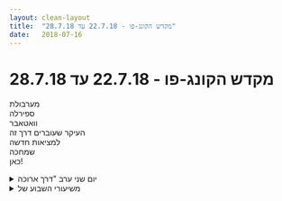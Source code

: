 ```yaml
---
layout: clean-layout
title:  "מקדש הקונג-פו - 22.7.18 עד 28.7.18"
date:   2018-07-16
---
```

# מקדש הקונג-פו - 22.7.18 עד 28.7.18 
מערבולת<br> ספירלה<br> וואטאבר<br> העיקר שעוברים דרך זה<br> למציאות חדשה<br> שמחכה<br> כאן!

<details>
                    <summary>יום שני ערב "דרך ארוכה</summary>
                    <br> <br> <br> הגעתי ישר לדקלים, ישי כב היה באימון. התמקדתי בשלושת השלבים שבן הנחה אותי. <br> 1.&nbsp;&nbsp;&nbsp;&nbsp;לנוע ולהיות בתודעה על התפקודים הגופניים והתנועתיים ובהכרח לשים לב לכך שאני שומרת על עצמי כמו תינוקת בטוחה.&nbsp;&nbsp;תוך&nbsp;&nbsp;תנועה ותשומת לב לגוף&nbsp;&nbsp;הונחתי שהנושא הוא הוויסות של המימדים. הקיימות והעצמה של המימד הרגשי יתאזן עם עבודה ותשומת לב למימד הגוף ומימד התנועה- אני, המרחב והסביבה -בסוף השלב הזה מיכל סייעה לי להבהיר לעצמי מה&nbsp;&nbsp;בין המימד הגופני והמימד התנועתי, <br> 2.&nbsp;&nbsp;&nbsp;&nbsp;העמקתי במודעות התנועתית והגופנית , הקשבתי לרחשי הסביבה, אורות, קולות המועדון, הנצנוצים של האורות בתוך המיים תוך כדי שאני מנסה לעצום את העניים ולשמוע את המרחב הנע מסביבי. ישבתי, עמדתי והרחבתי את התודעה בנוסף על הקשבה למוגנות ולביטחון סביבי, אנשים סביב התיק, אנשים שוצאים מהשיחים וכד&#39;. בסוף השלב הזה הרגשתי איך אני גולשת לאמץ את הגוף &quot;במתיחה כואבת&quot; רק אחר כך הרגשתי איך מתחתי את גבולות הגוף או כמו שבן היה אומר לי אם היה בשיעור &quot;אל תציקי לעצמך&quot;. <br> 3.&nbsp;&nbsp;&nbsp;&nbsp;נעתי , רקדתי עם מיכל כשהיא מקשיבה לצלילי האזניות ואני נעה בהתאמה ובעדינות לצלילי המוסיקה מהמועדון הקרוב, היה עדין מאד בתנועה הזו במעמד הזה.<br> <br> שמתי לב שלא נפלתי ולא נחבטתי לאורך כל השיעור. <br>
                  </details><details>
                    <summary>משיעורי השבוע של</summary>
                    
                  </details><details>
                    <summary>> > א' 22.7.2018 - "מקום חדש</summary>
                    כשהגעתי סרקתי את הסביבה לראות איפה השיעור יימשך מאוחר יותר, ואז התמקמתי ברחבה המורמת בכניסה לגן כך שתלמידים שעוד לא מכירים את נקודת המפגש הזאת (שיעור ראשון שנפגשים בו בדיזנגוף פינת שדרות ח&quot;ן) ימצאו אותי בלי שאצטרך לחפש אותם. היתה אווירה מיוחדת, מן שילוב מוזר של תשעה באב ונהירה של אנשים לכיכר רבין להפגנה - ילדים עלו לרחבה ורצו סביבי עם דגלים צבעוניים כמו פרפרים, מישהו שמתעד את כיכר אתרים ודיבר אתי ביום שני זיהה אותי ואמר שלום.. נעים, בקיצור. מישהי ישבה שם עם גיטרה ושרה עם כובע-מעות, זה היה מאוד יפה אבל נשמע קצת.. לא יודע מה המלה, לא עייף, משהו אחר.. משומש! זהו. היא נשמעה משומשת. באיזשהו שלב הצטרפה אליה לכמה דקות נערה שעברה שם והשירה שלהן התמלאה פתאום חיים ונהייתה מופלאה לגמרי, הילדה שרה כמו מלאך שקפץ לרגע לביקור אבל גם המשומשת-לשעבר היתה פתאום נהדרת, חדשה, חיה. לקחתי לי את זה.<br> השתפרתי לי בזמן הזה באמצעות פורמות ודברים נוספים, בנסיון להיעזר בכל מה שסביבי - הגדר, החלונות שתפקדו עבורי כמראות, ובמיוחד &quot;זרימה&quot; עם תנועת האנשים הערה סביב - ניסיתי לחוות את עצמי כמו עץ שנמצא שם או כלב שמטייל בגינה, וזה אכן היה פשוט וטבעי - הייתי חלק מהסביבה בלי שארגיש או אהיה &quot;מופע&quot; ובלי לטרוח להסוות את עצמי.<br> <br> הכנתי את יניב ובעז מראש, וכשלקחתי את ניקו, עדי, סשה וחיים לקומה השניה של גן יעקב שניהם התמקמו בקרבתנו ועסקו בשלהם.<br> עיקר השיעור עם הרביעייה היה שילוב של אמנות הריפוי ואמנות הלחימה בצורה נגישה, זה היה נהדר, &quot;מבואי&quot; אבל עמוק ומאפשר. איתרנו אצלנו נקודות-השפעה בכפות הרגליים, בברכיים ובמקומות אחרים, טיפלנו בעצמנו דרכן, זיהינו נקודות שיכולות לשמש לטיפול ריפויי או לחימתי אצל אחרים, חקרנו הגעות אליהן, הגנות עליהן..<br> בסוף החלק הזה הצטרפתי אל יניב ובעז. <br> בהתחלה ציינו בסבב מתמשך דברים שנראה לנו שאנחנו רוצים להפיק מהמשך השיעור (בלי להיטרד באיך, או כמה זמן זה ייקח - כמו לגשת לאיזשהו חלון ולקבל מה שאני רוצה). הסתבר שהסבב הזה אמנם גם מבהיר לנו מה אנחנו רוצים, אבל חשיבותו העיקרית היא בלהניח לדברים בנו שרוצים לבטא את עצמם, את רצונם, לעשות את זה.<br> עשינו סבב מתמשך נוסף כזה, והפעם רשמנו את מה שעלה בו בכוונה לגשת לדברים האלה ולעסוק בהם. יניב ובעז קצבו את המשך השיעור שלהם בזמן, כך שהגענו רק לחלק קטן מהנושאים. ועדיין, נדמה היה לי שאיפשרנו לעצמנו להגיע אליהם נכון ולעסוק בהם נכון, כך שהספקנו בול את מה וכמה שהיה נחוץ לנו. (מתוך זה: העלאת האנרגיה שלי בימים הבאים; חוויה ישירה, לא בתיווך חשיבה - זה התקשר לנושאים רבים שהעלינו. פשוט מבחין בתיווך הלא-נחוץ של חשיבה ביני לבין חוויה ישירה כלשהי; ער ל&quot;חסמים&quot; שיש בי לגבי יצירת מצב פיננסי נהדר, מתייחס אליהם, מטפל בהם, מניח לתנועה טובה להיווצר.)<br> <br> אחרי תום השיעור של בעז ויניב קידמתי כמה דברים שבאתי לשיעור בכוונה לקדם. נעזרתי ב&quot;ספר המשמעת העצמית&quot; (בן טל-שחר, הוצאת בית ספר אביב, 2000), במיוחד בפרק 14 - &quot;אמנות החשיבה בתוצאות&quot;.<br> <br> מכעשרים לשבע עד כעשר וחצי.<br> <br>
                  </details><details>
                    <summary>> > ב' 23.7.2018 - "דרך ארוכה</summary>
                    קיבלתי מה שהיה נגיש לי לקבל מההתקדמויות שרפאל עשה לאחרונה בקלות ובאלגנטיות בזרימת ההגשמה שלו.<br> התקדמתי קצת עם רפאל ואסא בקרבות ידיים בזוג כשהשלישי יכול לעזור לשניים בפידבקים. הודגש לי עוד קצת שאני צריך לשמור עלי יותר, ואיך. גם המעברים החוזרים ונשנים בין שתי מערכות כל כך שונות זו מזו הועילו.<br> <br> חלק השיעור עם דניאל ושני (מעל המרינה, ליד בריכת גורדון) היה נהדר, רגוע וכיפי, עסק ברובו באמנות הלחימה, במקצתו באמנות התנועה / התנוחה החיה, ובסופו בגישה ישירה לחוויה תוך זיהוי תיווכים לא-נחוצים ביני לבינה. הלמידה של האחרים לידנו (ישי, מיכל, שיר, רפאל ואסא) השרתה עלי שלווה.<br> החלק שעסק באמנות הלחימה היה עשיר וכיפי, החלק הכי מועיל בו עבורי עסק בכל מני בלבולים שנוטים להופיע וזיהויים מבהיר ועוזר - למשל בלבול שגורם לי לפנות לערוצים חשיבתיים/רגשיים בעבודה קרבית עם מישהו על חשבון עבודה תנועתית/לחימתית יעילה, ובלבול שגורם לי להגן על עצמי רק כשכבר מגיעים אלי. העבודה עם הבלבול האחרון הזה הובילה לעבודה נהדרת שבה היה כל פעם תורו של אחד מאיתנו להגיע אל האחר, והאחר ראה בכל תנועה והתכוונות של הראשון הזדמנות ויכול היה להשתמש בהם (למשל לא &quot;להגיב&quot; אלא לתקוף אותו ראשון). נדמה לי שהעבודה הזאת קידמה כל אחד משלושתנו מאוד, בשלב שרלוונטי לו.<br> החלק שעסק באמנות התנועה / התנוחה-החיה היה בחלקו משולב בחלק על אמנות הלחימה ובחלקו בפרק-זמן ייעודי, וכלל למשל את היכולת להתרווח עוד ועוד בכל תנוחה שאני נמצא בה - בשיעור או לא בשיעור (אמן תנועה יקום אחרי דקה, עשר דקות או בסיום יום עבודה רענן, חיוני).<br> בחלק שעסק בגישה ישירה לחוויה שלי דמיינתי למשל שאני שמן מאוד וניגשתי לחוויה הזאת באופן ישיר, מועיל וכיפי, זיהיתי דמויות שפועלות בי בלי בחירתי ומשפיעות על כל מני דברים - לפעמים לא לטובתי, זיהיתי חשיבה-על שתופסת את מקום חווייה-את, מצאתי את ההנאה הישירה, המיידית, הלא-מתווכת מהמשך הערב שלי..<br> <br> בחלק האחרון של השיעור שלי התכוונתי להמשיך לשפר את המשמעת העצמית שלי תוך היעזרות ב&quot;ספר המשמעת העצמית&quot; (של בן), וצמחה מזה היעזרות בספר הקונג פו החי דניאל-קנוט-לאחר-שיעורו ששיתף אותי בעבודה נהדרת שהוא עושה עם זה בשנה האחרונה, בטכניקות שהוכיחו את יעילותן עבורו, ועוד. בין השאר, המשכתי להבהיר לעצמי למה ואיך המערכת שלי מנסה להמשיך לקיים סביבת-מחייה ש&quot;הוכיחה את עצמה&quot; מבחינתה (גם אם חלקה רחוק מלהיות מיטבי), ומה נדרש כדי לאפשר לה השתדרגות הרמונית.<br> <br> משבע עשרים וחמש בערך עד עשר ועשרים, עשר וחצי.
                  </details><details>
                    <summary>"דרך ארוכה", שני ערב, 18\7\2</summary>
                    ברחבת הדקלים ליד בריכת גורדון, חוקר להנאתי: מהי מדיטציה עבורי, מהי תנועה מיטיבה, מהי אינטראקציה בריאה עם אנשים ועם עצמי, ולבסוף את היותי מצליחן.<br> <br> הכל עשה לי טוב. היה מדוייק. <br> <br> בחלק של חקירת האינטראקציה עם אנשים דימיתי שאני בבועה שקופה שרק אור יכול לעבור דרכה (החוצה ופנימה) ושבה אני בטוח להיות עצמי.<br> <br> התחלה: 19:39<br> סיום: 21:20<br> משתתפים: ישי, מיכל, שיר, אסא, רפאל, ריב, דניאל ושני.
                  </details><details>
                    <summary>> > לפני השיעור הייתה לי מחשבה כזאת ש</summary>
                    &quot;איך אני עובר שיעור במצב שלי?&quot;<br> הייתי במצב לא מאוזן בכלל כזה.<br> וברגע שהתחיל השיעור אז פשוט התמסרתי לו ונהנתי.
                  </details><details>
                    <summary>> > קצת פירוט על החלקים השוני</summary>
                    במדיטציה: נהנתי מהרכות בה ניגשתי למדיטציה ולחקירה הזאת. שמתי לב לסוג מאמץ שהוא המאמץ הנכון, זה שעושה נעים.<br> <br> בתנועה: התענגתי מהתנועה. הגוף חווה עונג.<br> <br> חקירת האינטראקציה עם אחרים: אפשר להיות עצמי בעולם. אפשר להיות עם אנשים ולתקשר איתם שלא מתוך פחד, אלא אולי דרך הפחד, מבעדו.<br> <br> חקירת האינטראקציה עם עצמי: איזה יופי זה לגשת אל עצמי בצורה שבה הייתי רוצה שיגשו אלי. בכבוד למה ומי שאני. לאיך שאני ברגע זה. <br> <br> רואה את עצמי כמצליחן: פשוט נתתי לזרם המחשבות לתפוס את הכיוון הזה והבטתי במה שעולה. אספתי לי מתוך הזרם את פיסות הזהב שהגיעו איתו.<br> <br>
                  </details><details>
                    <summary>"לתת לעצמי זמן" - שעור יום ב' 23.7.201</summary>
                    התחלה: 6:39 - סיום: 9:10<br> משת&#39;: אינגריד&nbsp;&nbsp;- מנחה: בן<br> <br> זה היה שעור מול המחשב - כשאני מקבלת הנחיות בכל פעם מבן דרך הדוא&quot;ל. <br> <br> את משימה מס&#39; 1 צלחתי בהצלחה: קראתי מאמר באתר תפוז על קריאה. מאמר שכבר קראתי לפחות פעם אחת בעבר, כנראה אפילו פעמיים או יותר. היה מאלף לזהות כמה מעט זכרתי ממנו. זיהיתי שורות בודדות. המעניין הוא שתוך כדי קריאה התחלתי להיזכר בחוויות הרגשיות שלי בקריאות הקודמות. הפעם הצלחתי להפנים הרבה יותר משורות בודדות וגם ליהנות. <br> עלתה חוויה בולטת של רצון לדהור קדימה כמו סוס בריצת &quot;אמוק&quot;, כשאני גם הסוס וגם הרוכבת. חווייה מוכרת לי היטב כרוכבת סוסים מנוסה (בעבר). אפשר לומר שבשלב זה עדיין הייתי בשליטה.<br> כתבתי שם גם תגובה, בה התייחסתי לתגובות שלי לטקסט בעבר והפעם - היה הבדל משמעותי והפעם הרגשתי הרבה יותר נוכחת, במציאות ומסוגלת ליהנות, כשבפעמים הקודמים היה יותר קושי וסבל.<br> כעבור כחצי שעה (לקחתי את הזמן, הענקתי לעצמי מרחב) ניגשתי למשימה מס&#39; 2: אחרי מדיטציה בעיניים עצומות, מאוד מהנה, ניגשתי למאמר של בן שנקרא &quot;מדוע כל-כך קשה להיכנס למרחב השאלות והתשובות&quot;. קראתי את המאמר כולו, תוך תחושה שהתוכן שלו נפיץ מאוד עבורי ושלפני כשנה או שנתיים קרוב למדי לא הייתי צולחת את קריאתו כיוון שזה מרגיש כמו &quot;לגעת באש&quot;. למעשה כל מה שנכתב בו היה ידוע לי - ובכל זאת רגיש ונפיץ מאוד. בן כתב לי את המשפט &quot;אם יש לך נביעה להגיב עליו, את מאפשרת לעצמך להגיב עליו בחופשיות...&quot;. משום מה נתקעתי על המילה &quot;נביעה&quot;, שתחילה הייתה לגמרי לא מובנת לי (שימוש לא מוכר במילה, זר). נתקעתי עם הזרות הזו, שמתי לב לתגובה שלי ולאחר כמה דקות הצלחתי להשתחרר מהתקיעות ולהבין למה הכוונה. אבל זה כנראה עורר מטענים רגשיים מאוד ישנים והיסטוריים - ורעילים למדי. <br> <br> נראה לי שבשלב זה התחלתי מעט ללכת לאיבוד - תגובה מוכרת לי מאוד, שבתגובה אליה אני ממהרת להסתער כדי להתנער מהמצב הלא נעים.<br> לאחר מכן קיבלתי מייל עם המשפט זה: &quot;במסגרת הצעד השני כתבתי &quot;אם יש לך נביעה להגיב עליו, את מאפשרת לעצמך להגיב עליו בחופשיות&quot; – האם בעצם לא הייתה לך נביעה להגיב עליו ולכן לא הגבת עליו?&quot; (החלק השני מודגש). כאן החלה להתעורר בי פאניקה קלה - תחושה שעשיתי משהו לא בסדר - ובתוגה הסתערתי עוד יותר על כל אפשרות שנקרית לדרכי - קראתי מאמר ומיד הגבתי אליו. בשלב זה כבר הייתי פחות רגועה ופחות בשליטה - בעיקר נמהרת, עם מבט שטוח, שוב לא רואה פרטים, בדיסאוריינטציה.<br> <br> הגיעה המשימה השלישית: &quot;איך עושים את זה&quot; (מאמר בפורום שמבאלה), על הקושי בלדייק בביצוע הנחיות. כאן כבר הייתי ברמת קשב נמוכה יותר, לחוצה, ממהרת.<br> <br> בן הגיש לי במייל חדש את החשיבות של להבין דברים לעומק, לחזור ולקרוא ולא להסתמך על הזיכרון. הבנתי על מה הוא מדבר ועניתי ב&quot;כן&quot;, שהעניין מובן לי, אבל בתוך תוכי כבר הרגשתי לחוצה וננזפת ושאיזו עוצמה גדולה מושכת אותי, בסוג של חוסר אונים ובלבול פנימי כשכלפי חוץ אני מנסה להמשיך &quot;כרגיל&quot;. <br> בן הודיע לי שישלח לי סדרה של שאלות - הבנתי שמטרתן להחזיר אותי אל ה&quot;קרקע&quot; - אבל רק נכנסתי יותר ויותר ללחץ.<br> בשעה 9:10 בן הודיע לי שהוא מפסיק את השיעור.<br> ביליתי עוד כ-10 ד&#39; במעין מדיטציה כדי להירגע ולהתנקות מתחושה עמומה של כישלון. הצלחתי לראות הצלחות והישגים רבים.<br> לסיכומו של דבר נפגשתי לראשונה בצורה פרונטאלית ומודעת עם עוצמות לא נעימות, שבד&quot;כ אני נמנעת מלהסתכל עליהן בצורה ישירה.<br> זה שיעור שממשיך להדהד בי גם במרחק של שעות - ובוודאי עוד ימשיך להדהד בי משך תקופה.<br>
                  </details><details>
                    <summary>"מקום חדש", ראשון 20:00, 22.7.1</summary>
                    מתוך השיעור שלי:<br> <br> - היערכות פנימית<br> - שיחה עם יניב<br> <br> - התבוננות מתוך מנוחה<br> - חישת הנשימה<br> <br> - תרגילי גמישות. הוספה של שיחה והעזרות הדדית, עם יניב<br> - פורמות<br> <br> - בסבב עם ריב ויניב: ציון דברים שהייתי רוצה לקבל מהמשך השיעור. גם דברים שנראה לי שלא אפשרי לקבל בשיעור הזה.<br> - התחלה מחדש (תוך התייחסות אל הסבב שהיה קודם ככזה הכולל ביטוי של דברים שרצו להיות מבוטאים), הפעם דברים שבאמת הייתי רוצה לשיעור הזה. לזכור כל מה שציינתי עד עכשיו, ולחזור על כך בכל פעם שתורי.<br> <br> עבודה עם הדברים שצויינו (כל אחד מנחה בדבר אחד):<br> - שליחת אור אל המשך השבוע שלי. הצלחתי לקבוע עם עצמי 3 פגישות<br> - לשים לב להבדל בין חוויה מסויימת לבין מחשבה עליה. התשומת לב כבר מאפשרת את הנוכחות בחוויה עצמה במידה רבה יותר.<br> - התרווחות כלכלית: שחרור מה שחוסם את זה וזימון של מה שדרוש לי לשם כך.<br> <br> - הודיה לעצמי על השיעור<br>
                  </details><details>
                    <summary>ראשון ערב ״מקום חדש</summary>
                    הגעתי לנקודת המפגש ב 16:40 לאחר שקבעתי את השיעור ב 17:00 בפארק מאחורי בלומפילד. שמתי לב מהעקבות הנפלאות של נעה שלא הבנתי עד הסוף את הנחיה. וקבעתי ב 17 כי זה שעה מהזמן שנקבע (מהשיעור הרגיל).<br>  כבר בדרך לנקודת המפגש המשכתי להרים מבט ולהסתכל מעבר למסלול ולהנות מאוד רובד בדרך - מה שהתחיל אצלי באימון של יום רביעי האחרון. כשהגעתי לנקודת המפגש הרגשתי לאחר חיפושים שפחות מתאים להתאמן שם. <br> ישבתי לי והעמקתי במטרות הקונג פו שלי. חיפוש כיווני עבודה עליהן .<br> קצת אחרי חמש, המשכתי ממקום המפגש רגלית.<br> <br> מטרה של העמקת חיבור לעצמי ״הדרור״ - התחבר לו הרעיון של שפה אינטימית שלי. <br> התחלתי לראות מתי זה כבר קורה ואיך אני בעצם כבר יכול להכריז על &quot; מילים&quot;.<br> <br> יכולות קרב -&nbsp;&nbsp;קבלה והתחייבות נוספת של להיות סגור ומוגן. <br> חיפוש נק&#39; פתוחות אצל מי שמולי, מה שהוביל אחרי לאימון של מיקוד ודיוק בחבטות ואגרופים. <br> <br> תנועתיות - עבודה על&nbsp;&nbsp;וויסות הטונוס אימון על התחמקות מאגרוף תוך שימת לב למאמץ שאני חש.<br> <br> הנחיות נינוחות - נזכרתי בגוואינקה שמזכיר בתרגול הויפאסאנה שכאשר שמת לב שהמחשבות בורחות קבל זאת, ושוב לעבוד ללא התעסקות וכעס על כך שכך קרה.<br> ניסיתי להרגיש את ההנחיה המילולית הזו ולעבוד איתה.<br> הצלחה עסקית - חיפוש נינוחות בדרך.<br> <br> חלוקה לשניים נעשתה - <br> הקרב המצחיק, תנועתיות והנחייה הרגועה. - קבוצה ראשונה.<br>  ״הדרור״ , שלמות החסרונות והצלחה עיסקית. קבוצה שניה<br> <br> המטרה שביעית לא עלתה לי בזכרון בשמה (ההשבחה). אך כן חשבתי על המטרה של העלאת רמת למיהדה ורמת הנאה בשיעורי הקונג פו שלי. דבר שקשה לי בשבועות האחרונים ובמיוחד בשבוע האחרון הזמן הזה בשנה שפרידה ויומהולדתה של אמי. <br> <br> המשכתי את האימון בביתי.<br> הרפיית גוף וחישתו על מזרון בשכיבה. <br> אימון תנועתי ופיזי שהתחיל בחבל 120 קפיצות שלוש פעמים עם מנוחה של חצי דקה.<br> חזרה על 11 טכניקות של חגורה לבנה בלאו חו בעזרת החוברת שקיבלתי בארגנטינה.<br> עבודה עם שק חבטות. על דיוק וזריזות. נהניתי מאוד מזיעת גופי ועבודה הפיזית.<br> הזכרות בשיעור הזה והרפייה.<br> סיום השיעור בסביבות שבע<br> <br> <a href=http://www.tapuz.co.il/communa/viewmsgcommuna.asp?communaid=40780&msgid=57087236 target=_blank style=color:blue>מדדי דרור לשיעור</a>:<br> למידה:&nbsp;&nbsp;2<br> הנאה : 2<br>
                  </details><details>
                    <summary>> > התרגשת</summary>
                    התרגשתי ולמדתי מהיומן שלך<br> גם אני מתגעגעת עד מאוד (זה המימד הרגשי שלי ) שבא לידי ביטוי כרגע
                  </details><details>
                    <summary>"אמנות העצמי" שלישי בתשע בער</summary>
                    היה שיעור מהנה ומועיל עם בן וחגי,<br> הגעתי לנקודת המפגש בעשרה לתשע ובן הנחה אותי ללכת לנקודת השיעור ולהמשיך את התרגול מהשיעור הקודם - <br> להתאמן על גמישות בצורה מהנה.<br> בדרך לנקודת השיעור עבדתי על להפנות קשב לבחוץ, להקשיב למפלים הקטנים של הגן ולצלילי העיר.<br> כשהגעתי לנקודה עבדתי על תרגיל הגמישות ובהמשך קיבלתי הנחיות נוספות לתרגל בעיטות ממקום משוחרר ומהנה, להוסיף לזה עוד תנועות גוף, תרגול הסטת ענן לבעיטה ולהמשיך בהליכה אחורנית, בעיטת דחיפה קדימה בעזרת חלוקה לשלוש פעולות, תרגול הליכה על ארבע, קרב אגרופים עם חגי (הרגשתי מרוצה מהשיפור שלי!) עבודה אישית על מוגנות, התבוננות והנאה מהנשימה, התמקדות בדברים שהצלחתי בהם במהלך השיעור, התמקדות בדברים שהצלחתי בהם במהלך היום.<br> <br> חוץ מזה קיבלתי שתי הנחיות בהמלך השיעור לחפש הוכחות לזה שאני מומחה לאנשים ומומחה להצלחה.<br> הרגשתי שהתרגול הזה די נתפר עבורי כי אני ממש טוב לחפש מה עשיתי לא בסדר ואני מנסה לפתח קול יותר סלחני ומפרגן כלפי עצמי.<br> <br> השיעור נגמר בערך בעשר.<br> <br> תודה על השיעור המועיל!
                  </details><details>
                    <summary>> > כן</summary>
                    הבאת לי אחלה בוקס לעין שמאל <img src="http://www.timg.co.il/tapuzForum/images/Emo67.gif" alt="|בוקס|"><br> מגע נכון לי (בדיוק כמו שהתאים לי לא חזק לא חלש)<br> תזמון טוב וגם למדתי מזה בכיף <img src="http://www.timg.co.il/tapuzForum/images/Emo346.gif" alt="|אקדמאי|">
                  </details><details>
                    <summary>> > > > תודה חגי! נהנתי ולמדתי מהקרב איתך :</summary>
                    
                  </details><details>
                    <summary>שני ערב 23.7 "דרך ארוכה</summary>
                    ריב, רפאל, מיכל, שיר, ישי, שני, אני<br> <br> השיעור שלי: 19:30 עד סביבות 22:00 (לא בטוח)<br> רובו עם רפאל<br> <br> - המתנה להנחיה שתגיע. לא מכריח דבר. <br> <br> - זוהי המציאות האופטימלית. הטובה מכל המציאויות האפשריות. לעכשיו. עבורי. ריכוז ואיסוף האנרגיה. טוב יותר מפנטזיה זו. טוב יותר מזו. <br> <br> - היריעה הרחבה של אמנות הבריאות והריפוי. צלילים, שיחה, נשימה, אור לבן, תנועה, מגע, האנרגיה, הסיפורים, ריפוי רגשי בעזרת התבוננות, ועוד. <br> <br> - מישהו שעבורו היום יום שלי הוא מלהיב, מעורר השראה, ברמה אחרת לגמרי ממני. הפוטנציאלים שהוא רואה ומנצל. השימוש המופלא שהוא עושה בזמן שלנו. <br> <br> - סוגים שונים של רצינות. כמה כיפית הרצינות שלי כיום? כמה כיפית אפשר לעשות אותה יותר?<br> <br> - השאלה המטלטלת. לדמיין איזה סרט כזה על מישהו שחייו משתנים לטובה, ושעכשיו זו סצנה משמעותית בסרט הזה. לא מישהו מסכן או משהו. מישהו שחייו טובים ונעימים. אבל אפשרי לו משהו עוד הרבה יותר מופלא. עכשיו, הוא נפגש עם איזו שאלה משמעותית מאוד, שמטלטלת אותו באופן טוב. להיפתח לקבל שאלה כזו. השאלה שלי הייתה האם הפנמתי באמת, או עד כמה הפנמתי באמת, שאני עומד למות יום אחד.<br> <br> שיעור זוהר במיוחד, שידעתי במהלכו שמשהו אכן משתנה בי ושאני אינני חוזר לאותה מציאות שממנה הגעתי אליו. נפלא. תודה!!<br> <br>
                  </details><details>
                    <summary>יום רביעי בבוקר, שיעור לא פורמלי, 25.7.1</summary>
                    התעוררתי בשבע וכמה דקות. השיעור היה אמור להתחיל בין 6 ל-7 אך לא רציתי להפריע לשינה שלי כי אני מחלימה מדלקת ריאות. הודעתי מראש על ביטול. <br> <br> בכל זאת התחלתי את השיעור שלי, בשבע ורבע בערך. אני אומרת בשבע ורבע למרות שאז הייתי באמצע משחק טטריס שהחלטתי משום מה להתחיל, ובכל זאת התחלתי את השיעור במודעות שלי, או יותר בהתבוננות שלי, וזה קרה תוך כדי המשחק, במצב מאוד נמוך של מודעות. זה אינו שיעור פורמלי, אך עבדתי כאילו זה כמעט שיעור פורמלי, וקצת מעורבב - עשיתי אותו גם בבית, וקצת אכלתי וקצת עשיתי כל מיני דברים תוך כדי. <br> <br> ההנחיה של בן לשיעור היתה לעבוד עם השרשור של ההודעה הזו <br> <a href='http://www.tapuz.co.il/communa/ViewmsgCommuna.asp?Communaid=1718&msgid=56742573<br> <br> ובעיקר' target='_blank' style='color:blue;'>http://www.tapuz.co.il/communa/ViewmsgCommuna.asp?Communaid=1718&msgid=56742573<br> <br> ובעיקר</a> עם שתי ההודעות של בן בתוך השרשור. היתה הנחיה יותר מפורטת לגבי המצב המיטבי שלי, איכות התנועה שלי בעולם במהלך העבודה עם החומר. <br>  <br> כשסיימתי את המשחק טטריס במיטה, אכלתי לי משהו במטבח (כאילו נכנסת לשיעור במצב מדומדם קצת, עוד לא לגמרי ברור שאכן הוא קורה), ואז עברתי לי בשמחה כזו מאוד מצומצמת אבל שמחה לעבוד בישיבה ליד המחשב על ההודעות בשרשור, ומאז אני נכנסת ויוצאת לי למצבי תודעה שונים ושמה לב לכך. (במהלך השיעור הלא פורמלי הזה תיעדתי מה שעשיתי כך שחלק מהכתיבה הוא בזמן הווה). <br> <br> [טקסט מאוחר יותר: אחרי עבודה מאוד נעימה עם הטקסט של כרבע שעה, לפתע עלתה מודעות לנושא הבא: (או יותר נכון התבוננות או מחשבה או משהו מעורבב כזה), בכל מקרה אבחנה חשובה מאוד בעיני. הנה זה. ]&nbsp;&nbsp;<br> <br> משהו ששמתי לב אליו - סיומים. אני חושבת שחלק גדול מאוד מחיי, אפילו מדהים בגודלו, זה נסיון של לא להגיע למצבים של נטישות, סיומים ללא בחירה, עזיבה שלי את עצמי ושלי את הדרכים שבהן אני הולכם או שהולכות בי. המצב הזה שאני עושה משהו ואז אני נוטשת את עצמי ואת המשהו ושום דבר לא ממשיך אותו\אותי. <br> <br> ויחד עם זה חלק עצום בתוכי קשור לכאבים שקשורים לעזיבות כאלו, וחווה עזיבות כאלו _ללא הרף_ואף מייצר אותן שוב ושוב [טקסט מאוחר יותר: בקלילות רבה].&nbsp;&nbsp;<br> <br> ממש כאילו חלק גדול מחיי מאורגן כדי להמנע מהמצבים האלו, וחלק גדול מאורגן כדי לחוות אותם, בו זמנית. <br> <br> פעם בן אמר לי משהו על לסיים בעיטה עד הסוף. שהבעיטה נמשכת עד הסוף שלה, עד שאני ממש מסיימת אותה. <br> זו היתה לי אז הפתעה, זעזוע, לא ראיתי בכלל שאני נוטשת את הסוף של הבעיטה ואת עצמי תוך כדי שאני בועטת. עכשיו יש בהתבוננות הזו של הנטישות האלו גם כאב, וגם תסכול מסוים, וגם נועם, וגם קבלה. <br> <br> זה גם יותר רוורסיבילי. <br> <br> זה מעין סוג של מוות, העזיבות האלו, השכחות, הנטישות. <br> <br> <br> [הפסקת פורמת חמש החיות] <br> <br> ועכשיו, אחרי פורמת חמש החיות שעשיתי בזה הרגע [טקסט מאוחר יותר: מאוד בעדינות, אני חושבת לעצמי:] - אמנות החזרה. אמנות החזרה. אמנות החזרה. <br> <br> וגם אמנות העזיבה. כמו ילד שאני אמו הולכת ממנו רגע ומבטיחה לחזור.<br> <br> יש הסחות דעת ב&quot;עזיבה&quot; כאילו היה נתק בין מי שהייתי לפני העזיבה למי שאני אחרי. ומי שאני אחרי לא בטוח רוצה לחזור. יש כאן איזה סוג של בגידה, גם זכרון לא טוב, כאילו - נו - נתק. <br> <br> מרגיש לי שיש כאן מפתח חשוב ביותר, ושהוא גם קשור מאוד מאוד לשאלה שהרבתה להטריד אותי לאחרונה, של הנחיה עצמית. <br> <br> [טקסט מאוחר יותר: ]<br> במהלך השיעור עברתי לראות תוכנית טלויזיה שלחלוטין מוציאה אותי ממודעות ואז חזרתי. <br> <br> גם שכבתי על המיטה, ועבדתי בשכיבה עם טאבלט, למרות שבעיקר עבדתי עם הטקסט בישיבה על כסא.<br> <br> השכיבה היתה מעניינת - במובן מסוים זה אפשר לי יותר להכנס למודעות, במובנים אחרים, בפרט שימת לב לקצות הגוף, פחות. <br> <br> על כסא אני הרבה יותר מודעת לגוף שלי וכאילו חלוקת הקשב יותר קלה. <br> <br> הצלחתי לחזור לשיעור ממצבים שונים וכביכול מאוד מאתגרים. בסוף הרגשתי שהיה לי מאוד קשה לחזור מהמצב שבו הייתי בו, אם כי היה מאוד מעניין להיות על קו התפר. <br> <br> תודה רבה על היצירה הזו, שנתגלה בה מין אוצר כזה, מפתח החזרה\העזיבה. <br>
                  </details><details>
                    <summary>> > קישור לא עוב</summary>
                    
                  </details><details>
                    <summary>> > > > אה. עובד לי אם אני עושה קופי פייס</summary>
                    לכתובת של הקישור.
                  </details><details>
                    <summary>שלישי21:30 24.7.2018 "אמנות העצמי</summary>
                    השיעור שלי התחיל בסביבות 8:50... קצת מודעות, תחושות גוף... תשומת לב...<br> <br> תרגיל שהגיע מבן: לשבת בנחת ולהנות מהחיים. לא ממש מצליח להינות. בכלל הגעתי<br> לשיעור במצב רוח פח... עשיתי סקאלה של 1-10 כמה אני נהנה וזה היה משהו כמו 0.5. <br> זה לא עלה ליותר מ1 בשום שלב. התרגול עצמו היה מעולה, ניסיתי כל מיני גישות פנימיות <br> (הרפיה מהכל, שימת לב לנשימה וכו&#39;. חיפוש...)&nbsp;&nbsp;אבל לא הצלחתי להגיע ל&quot;מטרה&quot;, כלומר, להנות. <br> היה סבבה... דורש עוד חקירה ועבודה...<br> <br> לכל תרגיל חלק חיצוני וחלק פנימי. במקרה הזה החלק החיצוני הוא ה&quot;לשבת&quot;. לשים לב שבחרתי לשבת<br> הכי נכון לי כעת.<br> <br> עשיתי קרב... הייתי מבואס על עצמי. שמתי לב לדברים הטובים שעשיתי... ונהייתי יותר מרוצה, ולא מבואס.<br> <br> זמן &quot;חופשי&quot; בשיעור. מנסה לקלוט מה רוצה להגיע אליי. שם לב ללחץ שעליו דיברתי בשבוע שעבר בשיעור של<br> יום רביעי. מרשה לעצמי לא לעשות כלום. להרגיש את החופש שלי בשיעור. השיעור לא שולט עליי. זה לא שולט<br> עליי. אני חופשי עכשיו. אין שום לחץ לעשות כלום. אני לא חייב לזה שום דבר. אני יכול עכשיו פשוט לא לעשות<br> כלום ודווקא זה חלק מהשיעור שלי. ללכת לקיצוניות הזו. לבטל את מה שמגיע בצורה לא נעימה אליי. אני לא מסכים.<br> <br> מתוך השחרור הזה דווקא אני רוצה לעשות יותר דברים... הדברים שאני עושה משתבחים. יש הרפיה... נולד<br> מתוך זה רצון נקי יותר. עבודה טובה יותר בלי רעש. זה התבטא בסביבת עבודת קרב אגרופים עם סיגל:<br> <br> בשלב מסוים הורדתי את הידיים. סתם כי לא התחשק לי להיות אקטיבי. ראיתי שממילא שלא תוקפים אותי. שאין לי שום<br> בעיה להיות בטווח הזה בלי לעשות כלום, ואני גם לא חייב לתקוף אף אחד אם לא בא לי (כן, התרגיל הוא לעשות<br> קרב, אז מה? אני כרגע בתוך תרגיל אחר שמשמעותי לי יותר. חופששש) ואז בן מפנה את תשומת הלב<br> שלי לכך שעשיתי משהו טוב... לא אקטיביים כלפיי, אז למה לשמור פנים... אני לא בטווח ולא בכוונת תקיפה של אף <br> אחד. אם אני עושה אז זה... החוסר (אקטיביות של סיגל) יכול להתמלא. אני מדגיש את החוסר...<br> ואז פתאום סיגל הופכת לנמרה פתאום ונעשית אקטיבית ותוקפת אותי אש <img src="http://www.timg.co.il/tapuzForum/images/Emo152.gif" alt="|זורו|"> (ממש שני מצבים שונים של סיגל... <br> היה כיף לראות את זה ואז אני כבר שומר פנים ונהיה יותר אקטיבי) <img src="http://www.timg.co.il/tapuzForum/images/Emo13.gif" alt=":-)"> <br> <br> התרגיל הוא חלק קטן בחיים שלי כרגע! אני יכול להמשיך לברוא את המציאות שלי בצורה מיטבית!
                  </details><details>
                    <summary>> > סיום: סביב 22:3</summary>
                    
                  </details><details>
                    <summary>> > מעניין..</summary>
                    רוב השיעור הרגשתי:&nbsp;&nbsp;חרא של שיעור, חרא של שיעור, חרא של שיעור... (אני לא אקטיבי וגם לא מתכוון להיות, אני פרצוף תחת, אין לי אנרגיות וזה וזה וזה) חחח... ולקראת האמצע הרגשתי &quot;ואי שיעור טוב, אחד השיעורים&quot;, אני מקשיב לבפנוכו שלי וזה אשכרה עובד... קולט קצת שהשיעור לא ממש מודע כרגע. יש יותר Underline כזה... תהליכים שמתבשלים ומבשילים... פירות של עבודות<br> קודמות וכזה.<br> <br> בעבודה הפנימית בסוף השיעור עם אורי זה היה יותר מובהק, מעין שלווה או סיכום של הדברים<br> שעברתי (בלי קשר לתוכן של העבודה הפנימית), אני מרגיש שנהיה יותר נעים להיות סביבי... יש איזו אנרגיה מיטיבה. שמתי לב שבן הגיע לשבת לידנו ומשהו בי אמר לי שהוא פשוט רצה להיות בסביבה שלי.
                  </details><details>
                    <summary>"עוז היופי", רביעי אחרה"צ, 18\7\2</summary>
                    עבודה פנימית בהנחייתו של בן.<br> <br> משהו ששמתי לב אליו זה איזון עדין בין הניסיון לעשות משהו בעולם הפנימי שלי לבין האפשור לו להיות כמו שהוא. ונראה לי ששניהם ביחד הם מפתח לעבודה פנימית טובה.<br> <br> אם אני לא מקבל את המצב שלי, אז כל ניסיון לעשות איתו משהו יהיה מזיק בדרך כלשהי.<br> לעומת זאת אם אני מקבל את המצב שלי, אז כל ניסיון לעשות איתו משהו יהיה מועיל.<br> <br> האם בזמן העבודה הפנימית היום (אתמול בעצם) יתכן ולקחו עליה פיקוד תכנים פנימיים מזיקים? יתכן.<br> בכל אופן מבחינתי פשוט ניסיתי לעשות את הכי טוב שלי בשבילי בכל רגע נתון שבו הייתי מספיק מודע.<br> <br> משהו חשוב שקיבלתי היום זה עוד חידוד של עד כמה עבודה פנימית היא איננה בשכל. <br> <br> <br> <br> <br> <br>
                  </details><details>
                    <summary>"לצאת מתוך הערפל" – שעור יום ד' 25.7.201</summary>
                    התחלה: 6:40 – סיום: 8:10<br> משת&#39;: תרצה, אינגריד<br> <br> הגעתי לנק&#39; המפגש בגן דובנוב, ע&quot;פ ההנחיות, לקראת 6:40. ראיתי את תרצה יושבת על ספסל, אז פניתי לכיוון אחר ומצאתי לי ספסל מתאים כדי לעשות מדיטציה משך כמה דקות. הנושא היה: להעלות בתוכי את תדר האושר תוך כדי התבוננות על עצמי ברגעים של אושר. הצלחתי להעלות תדר כזה באופן ברור תוך זמן קצר יחסית, בצורה צלולה ובהירה – אבל התקשיתי להתמיד בכך לאורך זמן. <br> מעט לפני השעה 6:50 תרצה ניגשה אלי ופתחה את השיעור בבקשה אלי להנחות את שתינו, ומיד חידדה שהיא מבקשת שאנחה את שתנינו בעבודה שאני עושה באותו הרגע. הופתעתי מעט. שמתי לב ל&quot;נוקשות&quot; המחשבתית שלי – ציפיתי להתנהלות מסוימת ע&quot;פ הנחיותיו של בן, לפיו תחילה תרצה תנחה את שתינו, עד שהיא תעביר את שרביט ההנחיה אלי. לקח לי בדיוק שניה להשתחרר מכך ואפילו שמחתי ונהניתי לצרף את תרצה למדיטציה שלי במטרה להעלות את תדר האושר בתוכי. הפעם הרגשתי שניסוח ההנחיה היה חד וברור ונראה שתרצה הבינה מיד למה הכוונה (אני רגילה שלא להיות מובנת עבור אנשים רבים, כשאני מבטאת רעיון או תובנה אישיים).<br> לאחר מכן הרחבנו את התרגול לאפשור והכלת רגשות שעולים – הצלחתי לאפשר את זה, איזה הישג! (הנוכחות של תרצה אפשרה מאוד). <br> עדיין בהנחייתי, ביקשתי לעבור לתרגול פיזי. תרגלנו בעיטת סיבוב מפנים החוצה, תוך תשומת לב להיטיב עם הגוף ושלא להזיק לו – אצלי שמתי לב לתנועת מפרק הירך, שנוטה לחרוק בבעיטות האלה. ברגל ימין זה עבד יופי, ברגל שמאל היו לפעמים חריקות קטנות וגם הרגל פחות עלתה לגובה. שילבנו תרגילי מתיחת שרירים וגמישות.<br> תרגלנו, עדיין בהנחייתי, ע&quot;פ הנחיית תרצה, את פורם חמשת החיות. התמקדנו בחלקים מסוימים, תרצה ביקשה חידודים. היה כיף. <br> תרצה הנחתה אותנו להעלות סיטואציה מאתגרת רגשית בעבודה ולהתבונן בה.<br> תרגלנו קרב סימונים ברגליים תוך התבוננות באותה הסיטואציה. תרצה הנחתה אותנו לעשות שיתופים לפי הצורך. למדתי מתוך זה שכשחוויתי את היריבה כתוקפנית במיוחד, היא בחוויה שלה רק התמקדה בלהתגונן על עצמה – יכולתי מיד לראות את ההקבלה לסיטואציות שחוויתי בעבודה. שיקפתי לתרצה תובנות על דברים שהיא עושה/לא עושה ושחושפים אותה להתקפות – תוך הבנה שבעצם אני גם מתבוננת על עצמי, אבל קל יותר לראות טעויות אצל מישהו אחר. סוג ה&quot;טעויות&quot;: חוסר ריכוז, מבט כלפי מטה, וויתור על עגינה על הקרה, כלומר חוסר יציבות, הישענות קדימה.<br> בשעה 7:52 תרצה העבירה אלי את שרביט ההנחיה. לאחר התייעצות קצרה עם עצמי בחרתי שנעבור מיקום כיוון שהחל להיות חם מאוד. רציתי מרחב מתאים לשיחה חופשית ורגועה, תוך ישיבה במקום נוח.<br> צעדנו דרך רחובות צדדים לעבר קפה ארומה בלונדון מיניסטור. תוך כדי כך הצבענו על דברים יפים בדרכנו. התענגתי על ההנאה הפשוטה מאוד הזאת. גם מאוד נהנית להיכנס לעולמו של אדם אחר. <br> כשהגענו לקפה ארומה, הרגשתי שמאוד חם שם ועמוס – אבל ה&quot;נוקשות&quot;&nbsp;&nbsp;המחשבתית אחזה בי ודחקה בי להיצמד אל התוכנית שלי. תרצה&quot; הצילה&quot; אותנו והציעה שנעבור לקפה דובנוב כי חם ועמוס מדי ב&quot;ארומה&quot;. אימצתי את הצעתה בשמחה – חשתי הקלה, שבעצם היא הצילה אותנו בחווייה מעיקה. למה לא אפשרתי לעצמי לומר דבר כזה? כובד האחריות של ההנחיה לכאורה &quot;דורש&quot; התמדה ולשנות מיקום היה נראה לי &quot;זיגזוג&quot; לא רציני – איזו שטות! <br> עברנו לקפה דובנוב. התיישבנו ותרגלנו ישיבה שקטה ונינוחה. הרגשתי שתרצה כבר לא לגמרי בתוך השיעור והחלטתי שלא לקחת על כך אחריות (התגובה הראשונה שלי הייתה כן לקחת על כך אחריות). בשעה 8:10 הכרזתי על סיום השיעור הרשמי – ופתחנו בשיחה חופשית שמאוד נהניתי ממנה.<br> יצאתי מהשיעור&nbsp;&nbsp;ומהמפגש עם תחושה שהתקדמתי בעוד כמה צעדים בתהליך הריפוי שלי. היה משמעותי. זה השליך על כל יום העבודה שלי – לטובה.<br>
                  </details><details>
                    <summary>יום רביעי "עוז היופי</summary>
                    שיעור עם הרבה אינפורמציה <br> <br> התבוננות בארבעת המדדים<br> כל מימד מחובר בנימים <br> שלווה חישה מנוחה<br> מה מניע אותי?<br> ההבנה בשיעור ומחוצה לו שאני&nbsp;&nbsp;שלא&nbsp;&nbsp;נופלת! <br> באג במחשבה ש&quot;מה שקשה לי יחזק אותי. הקושי&nbsp;&nbsp;לא בהכרח מחזק&quot;<br> ביטחון, זהירות ואלגנטיות<br> למידה מתוך האימון לחיי היום יום<br> ישנתי כל כך טוב- איזה כיף<br> סיום השיעור ב-23:25<br>
                  </details><details>
                    <summary>> > תיקון מנוחה תנועה וחיש</summary>
                    ההנחיות&nbsp;&nbsp;שקיבלתי _ לא שלווה אלא מנוחה , תנועה וחישה
                  </details><details>
                    <summary>"עוז היופי" - רביעי 20:00, 25/07/1</summary>
                    בתחילת השיעור רשמתי לעצמי 4 דברים שאני רוצה להשתפר בהם בשיעור:<br> - הגנה שלמה על הגוף שלי<br> - יכולת ריפוי טובה יותר<br> - הנעה של תהליכים שמעורבים בהם אנשים נוספים<br> - זרימה נעימה ביום יום<br> <br> לכל אחד מהדברים שרשמתי יש התכוונות למשהו מאד ספציפי שאני רוצה לשפר והוא מאד רלוונטי לתקופה זו.<br> <br> עבודה משותפת עם חגי<br> עברנו לכיכר רבין<br> בדרך כל אחד בחר 3 נושאים שאם נשתפר בהם זה יתרום לזרימה נעימה ביום יום שלנו.<br> חגי בחר: אחריות, בהירות ושלווה<br> אני בחרתי: קבלה, איפשור ואמון<br> כל אחד בתורו ציין את אחד הנושאים וקידם את שנינו בהם.<br> <br> עבודה עצמאית<br> התקדמתי בדבר השלישי שרשמתי (הנעה של תהליכים שמעורבים בהם אנשים נוספים). זה היה בהקשר של פרויקט שאני עובד עליו. רשמתי לעצמי כמה נקודות מועילות.<br> <br> עבודה משותפת עם ריב<br> נפגשנו ליד המזרקה בקניון גן העיר (תיאמנו עוד קודם לכן את המיקום הזה)<br> <br> התייחסנו לשאלה: האם יש אדם שיכול להצליח בכל דבר? אלו נקודות כלולות בתחום הזה (של להצליח בכל דבר)?<br> אלה הנקודות שעלו:<br> יודע מה זה אומר להצליח הספציפי הזה (*)<br> פשוט פועל בכיוון<br> מוכוון מטרה (*)<br> קלילות - לא מתרגש מכשלונות/אי-הצלחות<br> התמדה משמעותית ונכונה (עם מספיק אינטנסיביות) (*)<br> היעזרות באחרים<br> * אלה החשובים ביותר<br> <br> עבדנו עם השאלה איך אני רואה את עצמי בעוד 3 שנים של לימודי קונג-פו?<br> <br> <br> השיעור כולו היה בסימן להפוך את 6 המרחבים לטבעיים וברורים עבורי לפחות באותה רמה שמרחב אמנות הלחימה.<br> מ 18:50 עד 23:10
                  </details><details>
                    <summary>רביעי 20:00 25.7.2018 "עוז היופי</summary>
                    התחיל סביבות 7:40<br> <br> עם בועז בכיכר רבין מתחת לעץ הזית במרכז הכיכר...<br> <br> עובדים על 6 דברים שיכולים לאפשר יותר זרימה בחיים:<br> <br> שלווה, אחריות, בהירות (אלו השלשה שאני נתתי) אמון, אפשור, קבלה (אלו השלשה שבועז נתן)<br> <br> עלו בי הדברים הבאים:<br> <br> בהירות: אני יכול לומר לעצמי &quot;מה אני רוצה&quot; הרבה פעמים, בלב או בפה... ולהרגיש... יכול גם לומר &quot;איך אני<br> משיג את זה&quot;. אני יכול גם לשנות את פורמט השאלה: מה אני רוצה עכשיו\ היום\ השבוע\ בחיים... ואפשר<br> גם לפרק את החיים לסקטורים: מה אני רוצה בלבוש שלי, זוגיות וכד&#39;.<br> <br> לא לנסות להשיג &quot;בהירות&quot;. לנסות להשיג בהירות זה סוג של רעש. בהירות מגיעה מתוך בהירות.<br> <br> הסתיים סביבות 8:40
                  </details><details>
                    <summary>> > תוספ</summary>
                    * גם אני בבלאגן ורעש פנימי תמיד אני יכול פשוט לזכור שיש לי גוף... להרגיש קצת כפות רגליים וכו&#39;... בלי שום התחייבות כזו או אחרת.<br> זה כשלעצמו גורם לכך שאני אהיה פחות בלוע ברעש הפנימי ו&quot;עלול&quot; לאפשר לי יותר רווח לעשות משהו מיטיב עם עצמי.
                  </details><details>
                    <summary>> > תוספת</summary>
                    שלווה: אני יכול לשאול את עצמי: &quot;איפה יש שלווה כעת&quot;, בגוף, במה שחיצוני לי וכו&#39;... לשים לב<br> לשלווה שכבר קיימת. לא לתת לה להסתיר את הרעש, ולא לתת לרעש להסתיר את השלווה.<br> <br> אמון: אפשר פשוט לנשום את האנרגיה הזו פנימה, להרשות לה להתפשט בגוף (בכל הגופים)<br> לנשוף אותה החוצה... להיות במעין שדה או כדור של אנרגיה של אמון. <br> אני יכול לשאול את עצמי איך זה היה מרגיש אם היה לי כפול אמון בעצמי. או פי 4, או פי 8 וכן הלאה... או אמון מוחלט ושלום.<br> <br> אחריות: אני יכול לראות טוב יותר שאם אני מגיב על דברים שמישהו אומר בדרמה כלשהיא, זה שלי.<br> יש בי יותר אחריות, במובן של: אני יודע שזה מגיע מתוכי, אני יכול לטפל בזה, אני אחראי על זה, אני<br> *רוצה* להיות אחראי על זה (במקום לתת לאוטומט שלי להגיב). לראות את הדרמה שמתחוללת בי<br> ולקחת *עליה* אחריות, במובן של הכלה, ריפוי, טיפול, מודעות וכדומה. זה הכוונה עבורי בביטוי &quot;זה שלי&quot; (ו&quot;זה שלו&quot;) כרגע.<br> <br>
                  </details><details>
                    <summary>> > תוספת</summary>
                    נזכרתי גם, שהתבוננתי על כל מיני דברים בחיים שלי שאני לא מקבל... וקיבלתי אותם יותר, כלומר, הצלחתי לקבל אותם<br> יותר, שככה זה, וזה בסדר... מן הרפיה, הסכמה, שחרור שכזה. שקט. זה היה טוב מאד, מועיל מאד, ונעים.
                  </details><details>
                    <summary>"עוז היופי" רביעי ער</summary>
                    הגעה לאימון ב17. הנסיעה לנקודת המפגש עייפה אותי. נפגשתי עם ישי וקצת דברנו אודות הופעתו. שמחתי על כך שהוא יצא בהרגשה מההופעה שהוא מוכן לאחת נוספת, אהבתי את האיכות הזו.<br> <br> תרגלתי היזכורת במטרותי והרגשתן.<br> בן התחיל הנחייה עם ישי, שאני עדיין עסוק בתירגולי. כן נשארתי קשוב. הנחייה קודמת שכדאי להיות במידה מה קשובים להנחיות ולמה אחרים עושים. ההנחיות שהעניק בן לישי התלוו בקשיים והתנגדויות, הזהתי וזהיתי את התהליך שישי עובר.<br> <br> ההנחייה עברה לשנינו. מציאת השקט ( המתבונן ) זיהוי המחשבות כמשהו חיצוני שלא בטוח שניתן לאלף. התבוננות על האי שקט. <br> חלוקה קטגורית ברגע הזה הייתה אי שקט - מועיל, לא מועיל, פתולוגי.<br> אני מרגיש שיש עלייה ברמה בנוגע לזיהוי האי שקט לעומת השקט הפיזי.<br> <br> עבודה חקירה עם המתקנים הכחולים. מהנה לחקור ולגלות כל מני אופציות חדשות שראיתי ולעולם לא ביצעתי. קיבלתי הנחייה כהחקירה הזו תסתיים תשוב לפה. שמעתי קול&nbsp;&nbsp;פנימי שביקש תחזור ( זה היה פחות שכלי - כמה זמן אני פה, האם אני נותן מספיק זמן לישי עם בן ולהפך וכל מני מחשבות שעלולות לעלות בסיטאציה הזו. )<br> <br> עבודה על הטקסט. בהמשך אותו קו. <br> ראייה צלולה של טקסט אצטרך לספר לעצמי לשים לב לגבי המחשבות והתחושות שעולות בעקבות קריאתן. <br> כך אחלק בעצם את הטקסט לשני ערוצים ואוכל לראות את הערוץ הצלול. <br> התחלתי לעבוד על כך, בעבודה זו שם קריאה איננה משעממת.&nbsp;&nbsp;( ניתן להביט גם על מחשבות של תלונות אודות קריאה נוספת. ) <br> מענין מאוד, ארצה לחזור ולעבוד על <a href=http://www.tapuz.co.il/communa/viewmsgcommuna.asp?communaid=18195&msgid=55909337 target=_blank style=color:blue>הטקסט הזה</a>. <br> <br> המשך עבודה מהנה ומלמדת.<br> ראיתי שבן נהנה ולומד עם פורמות של ארבעת המימדים. <br> קבלתי הנחייה לעבוד על פורמות של אגרוף אדום -&nbsp;&nbsp;(בסיסיות 1 -6 ). <br> מענין אם זה היה שכלי או פנימי.<br> <br> שימוש בריב (אהבתי את ההעזה שלי )&nbsp;&nbsp;לקדם את סב מטרת להיות סגור יותר באומונת הלחימה.<br> <br> סיום שיעור ב 19:45<br> <br> <a href=http://www.tapuz.co.il/communa/viewmsgcommuna.asp?communaid=40780&msgid=57087236 target=_blank style=color:blue>מדדי דרור לשיעור</a>:<br> למידה : 2<br> הנאה : 3<br> <br> <br> <br> <br> <br>
                  </details><details>
                    <summary>"לצאת מתוך הערפל" יום ד 25 ביולי בוק</summary>
                    התחלתי מול המחשב ב 0630.<br> התעכבתי על האמת, שהמחשבות שלי בזמן הקריאה<br> הן שלי, ולא של כותב המאמר,<br> וברור יותר שכך ההשלכות שלי ודרכי הפלא<br> לשם הן זורמות.<br> אהבתי את המחשבה של המשכיות השיעורים,<br> ועל האפשרות להכניס העמקה<br> בתועלת של זכירת הדגש הזה<br> בזמן האימונים.<br> סיימתי את השיעור ב 0740.<br> שילבתי הפסקות של<br> עבודה פיזית מתונה על השטיח.
                  </details><details>
                    <summary>רביעי 24.7 "לצאת מתוך הערפל</summary>
                    רביעי 24.7 &quot;לצאת מתוך הערפל&quot;<br> <br> אני ואינגריד נפגשות .בגן דובנוב .אני מעבירה לאינדריד ולי הנחיות .<br> יש לי רעיון כללי לעבוד עם רגשות ותנועה.<br> <br> אינגריד יושבת בספסל מרוחק .אני שמה לב שהיא נמצאת בריכוז.אני שואלת אותה והיא משתפת שעושה מדיטציה להעלאת האושר.<br> הצטרפתי ישבתי לידה והרגשתי שזו הזדמנות להכנס פנימה .<br> <br> בשלב מסוים. הוספתי הנחיה לתנועה להגברת תחושת האושר .תנועות שמעצימות את התחושה&nbsp;&nbsp;וגם בכיוון הפוך, תשומת לב לחוסר אושר שבי.שיתופים.<br> תשומת לב לאזור הפנים תוך כדי תנועה .<br> <br> <br> <br> קרב עד המותנים תוך כדי שאני נזכרת&nbsp;&nbsp;בסיטואציה מהחיים שהיתה עבורי לא נעימה.<br> ראיתי שיש בתוכי שקט למרות הסיטואציה החיצונית (שנזכרתי בה) שלא נעמה לי.<br> אינגריד השליכה עלי קרביות שלא היתה בי וגם תוקפנות שכלל לא חשתי בה .ראיתי כמה מחשבות יכולות להשפיע על האופן שבה נראית&nbsp;&nbsp;המציאות. הרגשתי את אינגריד ושאלתי מה הייתה רוצה לתרגל. בחרה<br> בעיטות -מבחוץ לבפנים.&nbsp;&nbsp;.הרגל העומדת יציבה ומעוגנת.הגמשת האגן.כל הגוף משתתף.להישיר מבט .הקשבה לגוף.<br> 5 החיות -מעט שיפורים <br> <br> התחיל להיות חם <br> <br> העברתי לאינגריד את השרביט&nbsp;&nbsp;ברבע לשמונה . <br> מדיטציה להרגיש את הגוף,להקשיב לצלילים .שמתי לב שלקח לי זמן עד שהקשבתי לצלילים .<br> עברנו מקום .תוך כדי הליכה הפנמנו את מה שעבר בשיעור.תנועת ההליכה ופעולת&nbsp;&nbsp;ההפנמה עבדו נכון עבורי.<br> הגענו לבית קפה <br> <br> ישיבה על הקצה של הכסא ללא הישענות כלשהי , ישיבה שיותר נכונה לגוף .ותנועות קלות שכמעט לא שמים לב אליהן אנשים מבחוץ.<br> <br> היה לי מעניין רציתי לעבוד בשיעור הרבה יותר בהקשר של רגש ותנועה&nbsp;&nbsp; אבל אני שמחה שהייתי קשובה לטמפרמנט&nbsp;&nbsp;ולמקום&nbsp;&nbsp;של אינגריד ושלא התנפלתי על הרעיון .<br> <br> תודה :)<br> <br><br><br><table width='70%' cellpadding='0' cellspacing='0' bgcolor='#C6C7C6'><tr><td height='1'></td></tr></table><br><a href="http://www.tirzafreund.com" target="_blank" rel=nofollow>www.tirzafreund.com</a>
                  </details><details>
                    <summary>"מקום חדש" ראשון 22.7.18 20:0</summary>
                    ריב מעביר לנו שיעור על נקודות ריפוי ותורפה מן הרפואה הסינית<br> אנו עוברים על נקודות בכף הרגל,<br> בשני צדדי הבירכיים,<br> בצד הפנימי של כף הרגל,<br> ביד בין הבוהן לאצבע הראשונה<br> <br> אנו עומדים בזוגות ומאתרים נקודות ריפוי ותורפה זה אצל זה<br> ולאחר מכן מתנסים כל אחד בתורו בסימון מכה לאחת הנקודות שאנו מאתרים<br> <br> אנו מתרגלים במעגל בעיתות לצד הירך <br> ולאחר מכן, הגנה לבעיטה כזו<br> לחוש מתי שהבעיטה באה ולהגן<br> <br> לקראת סוף השיעור<br> נשב במעגל בעיניים עצומות<br> הנחיה של ריב לחוש את השקט<br> להקשיב<br> כאשר, הרעש הנשמע מגביר כקונטרה את השקט ומעמיק אותו<br> <br> בעזרת השיעור לומדת להקשיב לעצמי עוד,<br> בעיקר מתי לאפשר לי מנוחה אפילו שכולם עושים אחרת<br> <br> לא כתבתי מתי שיעורנו הסתיים
                  </details><details>
                    <summary>24.7.18 שלישי ערב "אמנות העצמי</summary>
                    מתחיל בערך ב20:45. רוב האימון על גג גן העיר בצד שמאל. <br> <br> מתחיל בהרפיית עיניים. מגיע לרמה עמוקה יחסית מהר. עובר לתרגל בעיניים פקוחות. מצליח להרפות <img src="http://www.timg.co.il/tapuzForum/images/Emo13.gif" alt=":-)">. <br> <br> בן מנחה אותי לעבוד באחד משלושה תחומים, כשיכול להחליף מתי שרוצה. בהמשך אפשר גם כמה במקביל. <br> התחומים: הרפיה בעיניים מכוסות, התבוננות למרחק, התבוננות לשמיים ועוד שניים שלושה. <br> <br> חלק אחרון באחריותי. בן מציע שנעשה פינגפונג לבחירת שם מתאים. אני אומר שלא ממש יודע איך לבחור. מדברים על רמה בבחירת שם. בוחר בסוף &quot;סקרנות ואהבה&quot;. עבודה מעניינת לעצמי על התחברות לתקופות מהעבר. קצת מרגש. <br> <br> מסתיים ב22:24.<br><br><table width='70%' cellpadding='0' cellspacing='0' bgcolor='#C6C7C6'><tr><td height='1'></td></tr></table><br><img border=0 src=../tapuzforum/images/Emo42.gif><br><br><b>יש בי אהבה והיא תנצח.</b><br><br><br><a rel=nofollow href=http://blog.tapuz.co.il/pathoftheone target=_blank style=color:black>http://blog.tapuz.co.il/pathoftheone</a>            <br><br>
                  </details><details>
                    <summary>רביעי 25.7 22:00 "עוז היופי</summary>
                    השיעור שלי החל בשעה 21:30 והסתיים בסביבות 23:00<br> היו איתי בשיעור שיר וניקו<br> <br> עקבות:<br> כאילו נכנסה איזו תודעה של רקדן מאוד מיומן והוא עכשיו שולט בגוף הזה. <br> להיות הרקדן הזה שנכנס ולבדוק את הגוף שקיבלתי. היכולות שלו, התחושות שלו, מה יעשה לו טוב עכשיו. <br> העבודה עם משפטים תנועתיים, וזיהוים כסביבת עבודה מופלאה.<br> השימוש בסוג הקשב שנפתח שם גם בתנועה אחרת, למשל בטיפוס על מתקן או בביצוע פורמה. <br> <br> אמן תנועה מגניב - מין טרזן כזה נהדר שחי בתוכי. אסור לשכוח אותו :) הוא חמוד וקדוש וצריך את הזמן שלו. <br> <br> וישט שש האמנים.<br> <br> נוסחא לחציית הפרק השני - ההימצאות בששת בתי הספר, והשימוש בשיעורים וביומנים ככלי עזר בהתקדמות בלימודים בהם. <br> <br> גלגולים בקפיצה,<br> מדיטציה בעמידת ידיים<br> <br> דה קוויקנינג - למידה מחיקוי של כלבה שבאה לשחק בפארק - טוהר, אנרגיה מדהימה, בכמויות בלתי נדלות. <br> <br> שיעור מופלא, תודה!!
                  </details><details>
                    <summary>"אמנות העצמי" שלישי בערב , 24 יולי 1</summary>
                    חלק ראשון <br> סוגים שונים של אומנות -<br> אומן לחימה, בריאות , הגשמה, תנועה, למידה, אושר <br> עבודה שמוכוונת בכל פעם לסוג אחר של אומנות מה-6 <br> <br> חלק שני<br> קרב אגרוף עם חגי <br> הדרכת אגרוף לחגי<br> הדרכה של תרגול פנימי לי ולחגי. <br> <br>
                  </details><details>
                    <summary>שבת 28.7.18 "מנקים, מנקים, מנקים</summary>
                    חלקו עם עמרי ועם אלון<br> מסביבות 15:00 עד סביבות 17:00<br> <br> הגעה למצב שבו כל דבר סביבי מחביא בתוכו הנחיה אפשרית. <br> יש יותר מידי מכדי להתייחס להכל. בחירת המטרה מאפשרת לסדר את זה ולבחור.<br> <br> <br>
                  </details><a href="javascript:history.back()">בית</a>